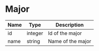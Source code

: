 Major
=

|Name|Type|Description|
|----|----|-----------|
|id|integer|Id of the major|
|name|string|Name of the major|
